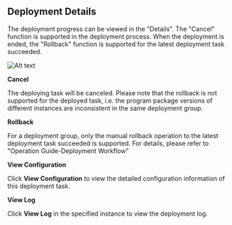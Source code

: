 ## Deployment Details

The deployment progress can be viewed in the "Details". The "Cancel" function is supported in the deployment process. When the deployment is ended, the "Rollback" function is supported for the latest deployment task succeeded.

![Alt text](https://github.com/jdcloudcom/cn/blob/codedeploy/image/CodeDeploy/operation17.png)


**Cancel**

The deploying task will be canceled. Please note that the rollback is not supported for the deployed task, i.e. the program package versions of different instances are inconsistent in the same deployment group.

**Rollback**

For a deployment group, only the manual rollback operation to the latest deployment task succeeded is supported. For details, please refer to "Operation Guide-Deployment Workflow"

**View Configuration**

Click **View Configuration** to view the detailed configuration information of this deployment task.

**View Log**

Click **View Log** in the specified instance to view the deployment log.
